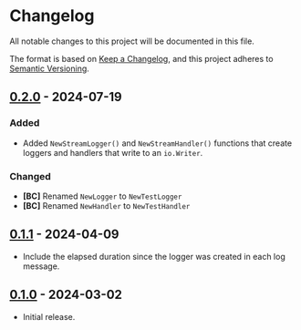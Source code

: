 # Changelog

All notable changes to this project will be documented in this file.

The format is based on [Keep a Changelog], and this project adheres to
[Semantic Versioning].

<!-- references -->

[Keep a Changelog]: https://keepachangelog.com/en/1.0.0/
[Semantic Versioning]: https://semver.org/spec/v2.0.0.html

## [0.2.0] - 2024-07-19

### Added

- Added `NewStreamLogger()` and `NewStreamHandler()` functions that create
  loggers and handlers that write to an `io.Writer`.

### Changed

- **[BC]** Renamed `NewLogger` to `NewTestLogger`
- **[BC]** Renamed `NewHandler` to `NewTestHandler`

## [0.1.1] - 2024-04-09

- Include the elapsed duration since the logger was created in each log message.

## [0.1.0] - 2024-03-02

- Initial release.

<!-- references -->

[Unreleased]: https://github.com/dogmatiq/spruce
[0.1.0]: https://github.com/dogmatiq/spruce/releases/tag/v0.1.0
[0.1.1]: https://github.com/dogmatiq/spruce/releases/tag/v0.1.1
[0.2.0]: https://github.com/dogmatiq/spruce/releases/tag/v0.2.0

<!-- version template
## [0.0.1] - YYYY-MM-DD

### Added
### Changed
### Deprecated
### Removed
### Fixed
### Security
-->
